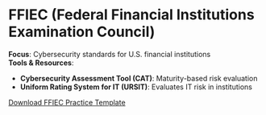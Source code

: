 # FFIEC (Federal Financial Institutions Examination Council)

**Focus**: Cybersecurity standards for U.S. financial institutions  
**Tools & Resources**:
- **Cybersecurity Assessment Tool (CAT)**: Maturity-based risk evaluation
- **Uniform Rating System for IT (URSIT)**: Evaluates IT risk in institutions

[Download FFIEC Practice Template](https://github.com/agustus9/grc-portfolio/blob/main/financial-regulations/FFIEC_&_CAT_Practice_Template.xlsx)
